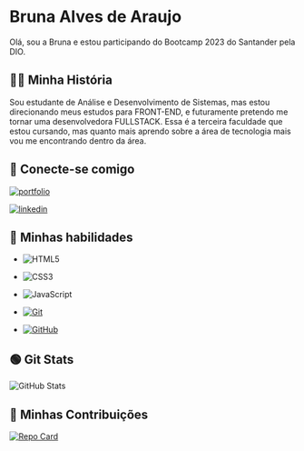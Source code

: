 
# Bruna Alves de Araujo

Olá, sou a Bruna e estou participando do Bootcamp 2023 do Santander pela DIO.


## 👩🏻 Minha História
Sou estudante de Análise e Desenvolvimento de Sistemas, mas estou direcionando meus estudos para FRONT-END, e futuramente pretendo me tornar uma desenvolvedora FULLSTACK.
Essa é a terceira faculdade que estou cursando, mas quanto mais aprendo sobre a área de tecnologia mais vou me encontrando dentro da área.


## 🔗 Conecte-se comigo
[![portfolio](https://img.shields.io/badge/my_portfolio-000?style=for-the-badge&logo=ko-fi&logoColor=white)](https://github.com/alveesbruna1207)

[![linkedin](https://img.shields.io/badge/linkedin-0A66C2?style=for-the-badge&logo=linkedin&logoColor=white)](https://www.linkedin.com/in/bruna-alves-72219715b/)



## 🧰 Minhas habilidades
- ![HTML5](https://img.shields.io/badge/HTML-000?style=for-the-badge&logo=html5&logoColor=30A3DC) 

- ![CSS3](https://img.shields.io/badge/CSS3-000?style=for-the-badge&logo=css3&logoColor=E94D5F)

- ![JavaScript](https://img.shields.io/badge/JavaScript-000?style=for-the-badge&logo=javascript&logoColor=30A3DC)


- [![Git](https://img.shields.io/badge/Git-000?style=for-the-badge&logo=git&logoColor=E94D5F)](https://git-scm.com/) 

- [![GitHub](https://img.shields.io/badge/GitHub-000?style=for-the-badge&logo=github&logoColor=30A3DC)](https://github.com/)

## 🟢 Git Stats
![GitHub Stats](https://github-readme-stats.vercel.app/api?username=alveesbruna1207&theme=transparent&bg_color=000&border_color=30A3DC&show_icons=true&icon_color=30A3DC&title_color=E94D5F&text_color=FFF)

## 👥 Minhas Contribuições
[![Repo Card](https://github-readme-stats.vercel.app/api/pin/?username=alveesbruna1207&repo=dio-lab-open-source&bg_color=000&border_color=30A3DC&show_icons=true&icon_color=30A3DC&title_color=E94D5F&text_color=FFF)](https://github.com/alveesbruna1207/dio-lab-open-source)